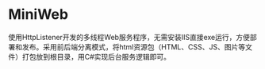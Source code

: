 # MiniWeb
使用HttpListener开发的多线程Web服务程序，无需安装IIS直接exe运行，方便部署和发布。采用前后端分离模式，将html资源包（HTML、CSS、JS、图片等文件）打包放到根目录，用C#实现后台服务逻辑即可。


